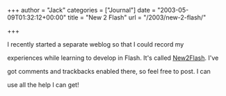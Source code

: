+++
author = "Jack"
categories = ["Journal"]
date = "2003-05-09T01:32:12+00:00"
title = "New 2 Flash"
url = "/2003/new-2-flash/"

+++

I recently started a separate weblog so that I could record my
  

  
experiences while learning to develop in Flash. It's called [New2Flash][1]. I've
  

  
got comments and trackbacks enabled there, so feel free to post. I can
  

  
use all the help I can get!

 [1]: //www.jackbaty.com/weblogs/new2flash/"